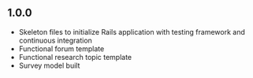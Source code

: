 ## 1.0.0

- Skeleton files to initialize Rails application with testing framework and continuous integration
- Functional forum template
- Functional research topic template
- Survey model built
